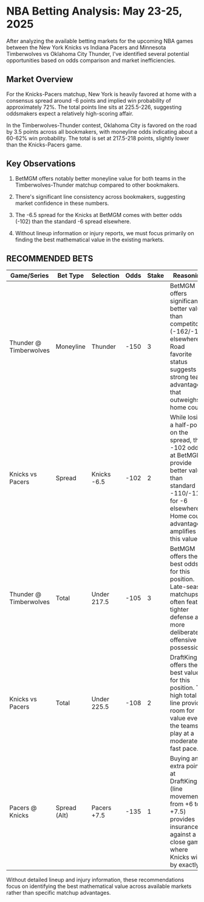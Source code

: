 # NBA Betting Analysis: May 23-25, 2025

After analyzing the available betting markets for the upcoming NBA games between the New York Knicks vs Indiana Pacers and Minnesota Timberwolves vs Oklahoma City Thunder, I've identified several potential opportunities based on odds comparison and market inefficiencies.

## Market Overview

For the Knicks-Pacers matchup, New York is heavily favored at home with a consensus spread around -6 points and implied win probability of approximately 72%. The total points line sits at 225.5-226, suggesting oddsmakers expect a relatively high-scoring affair.

In the Timberwolves-Thunder contest, Oklahoma City is favored on the road by 3.5 points across all bookmakers, with moneyline odds indicating about a 60-62% win probability. The total is set at 217.5-218 points, slightly lower than the Knicks-Pacers game.

## Key Observations

1. BetMGM offers notably better moneyline value for both teams in the Timberwolves-Thunder matchup compared to other bookmakers.

2. There's significant line consistency across bookmakers, suggesting market confidence in these numbers.

3. The -6.5 spread for the Knicks at BetMGM comes with better odds (-102) than the standard -6 spread elsewhere.

4. Without lineup information or injury reports, we must focus primarily on finding the best mathematical value in the existing markets.

## RECOMMENDED BETS

| Game/Series | Bet Type | Selection | Odds | Stake | Reasoning |
|-------------|----------|-----------|------|-------|-----------|
| Thunder @ Timberwolves | Moneyline | Thunder | -150 | 3 | BetMGM offers significantly better value than competitors (-162/-164 elsewhere). Road favorite status suggests strong team advantage that outweighs home court. |
| Knicks vs Pacers | Spread | Knicks -6.5 | -102 | 2 | While losing a half-point on the spread, the -102 odds at BetMGM provide better value than standard -110/-112 for -6 elsewhere. Home court advantage amplifies this value. |
| Thunder @ Timberwolves | Total | Under 217.5 | -105 | 3 | BetMGM offers the best odds for this position. Late-season matchups often feature tighter defense and more deliberate offensive possessions. |
| Knicks vs Pacers | Total | Under 225.5 | -108 | 2 | DraftKings offers the best value for this position. The high total line provides room for value even if the teams play at a moderately fast pace. |
| Pacers @ Knicks | Spread (Alt) | Pacers +7.5 | -135 | 1 | Buying an extra point at DraftKings (line movement from +6 to +7.5) provides insurance against a close game where Knicks win by exactly 7. |

Without detailed lineup and injury information, these recommendations focus on identifying the best mathematical value across available markets rather than specific matchup advantages.